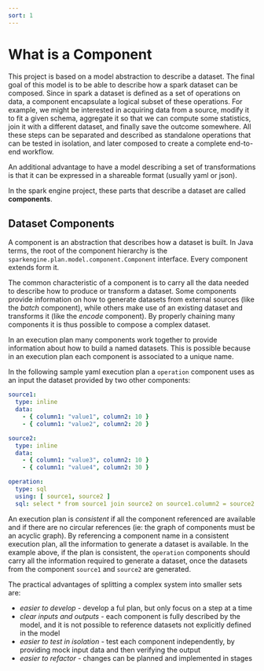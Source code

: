 ```yaml
---
sort: 1
---
```


# What is a Component

This project is based on a model abstraction to describe a dataset. 
The final goal of this model is to be able to describe how a spark dataset can be composed.
Since in spark a dataset is defined as a set of operations on data, a component encapsulate a logical subset of these operations.
For example, we might be interested in acquiring data from a source, modify it to fit a given schema, aggregate it so that we can compute some statistics, join it with a different dataset, and finally save the outcome somewhere.
All these steps can be separated and described as standalone operations that can be tested in isolation, and later composed to create a complete end-to-end workflow.

An additional advantage to have a model describing a set of transformations is that it can be expressed in a shareable format (usually yaml or json).

In the spark engine project, these parts that describe a dataset are called **components**.

## Dataset Components

A component is an abstraction that describes how a dataset is built. 
In Java terms, the root of the component hierarchy is the `sparkengine.plan.model.component.Component` interface. Every component extends form it.

The common characteristic of a component is to carry all the data needed to describe how to produce or transform a dataset.
Some components provide information on how to generate datasets from external sources (like the _batch_ component), while others make use of an existing dataset and transforms it (like the _encode_ component).
By properly chaining many components it is thus possible to compose a complex dataset.

In an execution plan many components work together to provide information about how to build a named datasets. 
This is possible because in an execution plan each component is associated to a unique name.

In the following sample yaml execution plan a `operation` component uses as an input the dataset provided by two other components:
```yaml
source1:
  type: inline
  data:
    - { column1: "value1", column2: 10 }
    - { column1: "value2", column2: 20 }

source2:
  type: inline
  data:
    - { column1: "value3", column2: 10 }
    - { column1: "value4", column2: 30 }

operation:
  type: sql
  using: [ source1, source2 ]
  sql: select * from source1 join source2 on source1.column2 = source2.column2
```

An execution plan is _consistent_ if all the component referenced are available and if there are no circular references (ie: the graph of components must be an acyclic graph).
By referencing a component name in a consistent execution plan, all the information to generate a dataset is available.
In the example above, if the plan is consistent, the `operation` components should carry all the information required to generate a dataset, once the datasets from the component `source1` and `source2` are generated.

The practical advantages of splitting a complex system into smaller sets are:
* _easier to develop_ - develop a ful plan, but only focus on a step at a time
* _clear inputs and outputs_ - each component is fully described by the model, and it is not possible to reference datasets not explicitly defined in the model
* _easier to test in isolation_ - test each component independently, by providing mock input data and then verifying the output
* _easier to refactor_ - changes can be planned and implemented in stages

